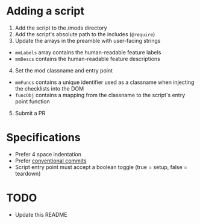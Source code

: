 # Adding a script

1. Add the script to the /mods directory
2. Add the script's absolute path to the includes (`@require`)
3. Update the arrays in the preamble with user-facing strings
- `mmLabels` array contains the human-readable feature labels
- `mmDescs` contains the human-readable feature descriptions
4. Set the mod classname and entry point
- `mmFuncs` contains a unique identifier used as a classname when injecting the checklists into the DOM
- `funcObj` contains a mapping from the classname to the script's entry point function
5. Submit a PR

# Specifications

- Prefer 4 space indentation
- Prefer [conventional commits](https://www.conventionalcommits.org/en/v1.0.0/)
- Script entry point must accept a boolean toggle (true = setup, false = teardown)

# TODO

- Update this README
